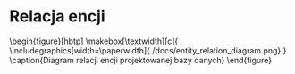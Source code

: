 # Relacja encji


\begin{figure}[hbtp]
    \makebox[\textwidth][c]{
        \includegraphics[width=\paperwidth]{./docs/entity_relation_diagram.png}
    }
    \caption{Diagram relacji encji projektowanej bazy danych}
\end{figure}
